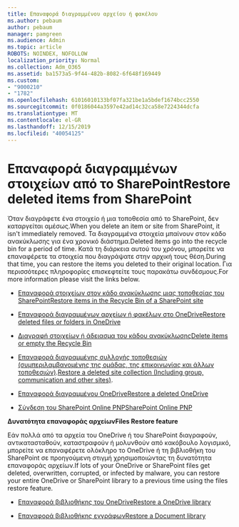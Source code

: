 ```yaml
---
title: Επαναφορά διαγραμμένου αρχείου ή φακέλου
ms.author: pebaum
author: pebaum
manager: pamgreen
ms.audience: Admin
ms.topic: article
ROBOTS: NOINDEX, NOFOLLOW
localization_priority: Normal
ms.collection: Adm_O365
ms.assetid: ba1573a5-9f44-482b-8082-6f648f169449
ms.custom:
- "9000210"
- "1782"
ms.openlocfilehash: 61016010133bf07fa321be1a5bdef1674bcc2550
ms.sourcegitcommit: 0f0186044a3597e42ad14c32ca58e7224344dcfa
ms.translationtype: MT
ms.contentlocale: el-GR
ms.lasthandoff: 12/15/2019
ms.locfileid: "40054125"
---
```

# <a name="restore-deleted-items-from-sharepoint"></a><span data-ttu-id="ef1e4-102">Επαναφορά διαγραμμένων στοιχείων από το SharePoint</span><span class="sxs-lookup"><span data-stu-id="ef1e4-102">Restore deleted items from SharePoint</span></span>

<span data-ttu-id="ef1e4-103">Όταν διαγράφετε ένα στοιχείο ή μια τοποθεσία από το SharePoint, δεν καταργείται αμέσως.</span><span class="sxs-lookup"><span data-stu-id="ef1e4-103">When you delete an item or site from SharePoint, it isn't immediately removed.</span></span> <span data-ttu-id="ef1e4-104">Τα διαγραμμένα στοιχεία μπαίνουν στον κάδο ανακύκλωσης για ένα χρονικό διάστημα.</span><span class="sxs-lookup"><span data-stu-id="ef1e4-104">Deleted items go into the recycle bin for a period of time.</span></span> <span data-ttu-id="ef1e4-105">Κατά τη διάρκεια αυτού του χρόνου, μπορείτε να επαναφέρετε τα στοιχεία που διαγράψατε στην αρχική τους θέση.</span><span class="sxs-lookup"><span data-stu-id="ef1e4-105">During that time, you can restore the items you deleted to their original location.</span></span> <span data-ttu-id="ef1e4-106">Για περισσότερες πληροφορίες επισκεφτείτε τους παρακάτω συνδέσμους.</span><span class="sxs-lookup"><span data-stu-id="ef1e4-106">For more information please visit the links below.</span></span>

- [<span data-ttu-id="ef1e4-107">Επαναφορά στοιχείων στον κάδο ανακύκλωσης μιας τοποθεσίας του SharePoint</span><span class="sxs-lookup"><span data-stu-id="ef1e4-107">Restore items in the Recycle Bin of a SharePoint site</span></span>](https://support.office.com/article/restore-deleted-items-from-the-site-collection-recycle-bin-5fa924ee-16d7-487b-9a0a-021b9062d14b)

- [<span data-ttu-id="ef1e4-108">Επαναφορά διαγραμμένων αρχείων ή φακέλων στο OneDrive</span><span class="sxs-lookup"><span data-stu-id="ef1e4-108">Restore deleted files or folders in OneDrive</span></span>](https://support.office.com/article/Restore-deleted-files-or-folders-in-OneDrive-949ada80-0026-4db3-a953-c99083e6a84f)

- [<span data-ttu-id="ef1e4-109">Διαγραφή στοιχείων ή άδειασμα του κάδου ανακύκλωσης</span><span class="sxs-lookup"><span data-stu-id="ef1e4-109">Delete items or empty the Recycle Bin</span></span>](https://support.office.com/article/delete-items-or-empty-the-recycle-bin-of-a-sharepoint-site-2e713599-d13e-40d6-96dc-66f0a366f74e#ID0EAADAAA=Online)

- <span data-ttu-id="ef1e4-110">[Επαναφορά διαγραμμένης συλλογής τοποθεσιών (συμπεριλαμβανομένης της ομάδας, της επικοινωνίας και άλλων τοποθεσιών)](https://docs.microsoft.com/sharepoint/restore-deleted-site-collection ).</span><span class="sxs-lookup"><span data-stu-id="ef1e4-110">[Restore a deleted site collection (Including group, communication and other sites)](https://docs.microsoft.com/sharepoint/restore-deleted-site-collection ).</span></span>

- [<span data-ttu-id="ef1e4-111">Επαναφορά διαγραμμένου OneDrive</span><span class="sxs-lookup"><span data-stu-id="ef1e4-111">Restore a deleted OneDrive</span></span>](https://docs.microsoft.com/onedrive/restore-deleted-onedrive)

- [<span data-ttu-id="ef1e4-112">Σύνδεση του SharePoint Online PNP</span><span class="sxs-lookup"><span data-stu-id="ef1e4-112">SharePoint Online PNP</span></span>](https://docs.microsoft.com/powershell/sharepoint/sharepoint-pnp/sharepoint-pnp-cmdlets?view=sharepoint-ps)

<span data-ttu-id="ef1e4-113">**Δυνατότητα επαναφοράς αρχείων**</span><span class="sxs-lookup"><span data-stu-id="ef1e4-113">**Files Restore feature**</span></span>

<span data-ttu-id="ef1e4-114">Εάν πολλά από τα αρχεία του OneDrive ή του SharePoint διαγραφούν, αντικατασταθούν, καταστραφούν ή μολυνθούν από κακόβουλο λογισμικό, μπορείτε να επαναφέρετε ολόκληρο το OneDrive ή τη βιβλιοθήκη του SharePoint σε προηγούμενη στιγμή χρησιμοποιώντας τη δυνατότητα επαναφοράς αρχείων.</span><span class="sxs-lookup"><span data-stu-id="ef1e4-114">If lots of your OneDrive or SharePoint files get deleted, overwritten, corrupted, or infected by malware, you can restore your entire OneDrive or SharePoint library to a previous time using the files restore feature.</span></span>

- [<span data-ttu-id="ef1e4-115">Επαναφορά βιβλιοθήκης του OneDrive</span><span class="sxs-lookup"><span data-stu-id="ef1e4-115">Restore a OneDrive library</span></span>](https://support.office.com/article/restore-your-onedrive-fa231298-759d-41cf-bcd0-25ac53eb8a150)

- [<span data-ttu-id="ef1e4-116">Επαναφορά βιβλιοθήκης εγγράφων</span><span class="sxs-lookup"><span data-stu-id="ef1e4-116">Restore a Document library</span></span>](https://support.office.com/article/restore-a-document-library-317791c3-8bd0-4dfd-8254-3ca90883d39a)
